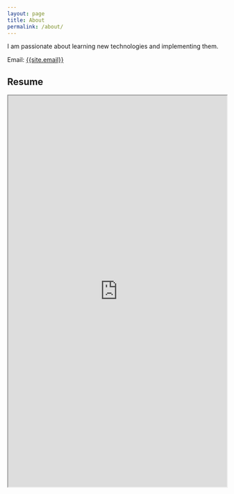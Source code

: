 ```yaml
---
layout: page
title: About
permalink: /about/
---
```

<p>
I am passionate about learning new technologies and implementing them. 
</p>

Email: <a href="mailto:{{site.email}}?Subject=From Blog Site:">{{site.email}}</a>

## Resume
<iframe src="https://docs.google.com/document/d/e/2PACX-1vTLzLe8Pru7InVlmeZ456chMZIYIRBUtp86TNUdPOYu9CYOH69BEwjZ3KbbBkOeCM24mFTP-TeylkXD/pub?embedded=true" width="100%" height="900"></iframe>
